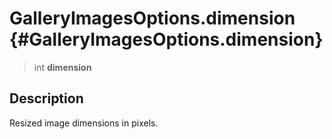 GalleryImagesOptions.dimension {#GalleryImagesOptions.dimension}
==============================

> int **dimension**

Description
-----------

Resized image dimensions in pixels.
